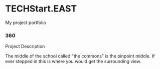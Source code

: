 # TECHStart.EAST
My project portfolio

### 360

<script src='//vizor.io/static/scripts/vizor-360-embed.js' data-vizorurl='//vizor.io/embed/joshuaparrales2020/the-project'></script>

Project Description

The middle of the school called "the commons" is the pinpoint middle. If ever stepped in this is where you would get the surrounding view.
